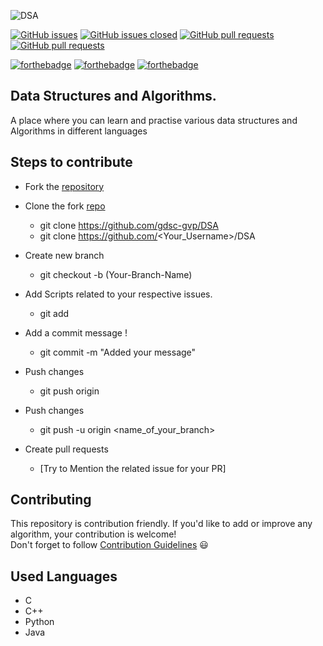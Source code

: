 ![DSA](https://socialify.git.ci/gdsc-gvp/DSA/image?font=Bitter&forks=1&issues=1&language=1&owner=1&pattern=Brick%20Wall&pulls=1&stargazers=1&theme=Dark)


[![GitHub issues](https://img.shields.io/github/issues/gdsc-gvp/DSA.svg)](https://github.com/gdsc-gvp/DSA/issues)
[![GitHub issues closed](https://img.shields.io/github/issues-closed/gdsc-gvp/DSA.svg)](https://github.com/gdsc-gvp/DSA/issues?q=is%3Aissue+is%3Aclosed)
[![GitHub pull requests](https://img.shields.io/github/issues-pr/gdsc-gvp/DSA.svg)](https://github.com/gdsc-gvp/DSA/pulls)
[![GitHub pull requests](https://img.shields.io/github/issues-pr-closed/gdsc-gvp/DSA.svg)](https://github.com/gdsc-gvp/DSA/pulls?q=is%3Apr+is%3Aclosed) 


[![forthebadge](https://forthebadge.com/images/badges/built-by-developers.svg)](https://forthebadge.com)
[![forthebadge](https://forthebadge.com/images/badges/built-with-love.svg)](https://forthebadge.com)
[![forthebadge](https://forthebadge.com/images/badges/open-source.svg)](https://forthebadge.com)

<!-- ALL-CONTRIBUTORS-BADGE:START - Do not remove or modify this section -->
<!-- [![All Contributors](https://img.shields.io/badge/all_contributors-69-orange.svg?style=flat-square)](#contributors-) -->
<!-- ALL-CONTRIBUTORS-BADGE:END -->

## Data Structures and Algorithms.
A place where you can learn and practise various data structures and Algorithms in different languages


## Steps to contribute
-  Fork the [repository](https://github.com/gdsc-gvp/DSA)
  -  Clone the fork [repo](https://github.com/gdsc-gvp/DSA)
      - git clone https://github.com/gdsc-gvp/DSA
      - git clone https://github.com/<Your_Username>/DSA
  -  Create new branch 
     - git checkout -b (Your-Branch-Name)

 -  Add Scripts related to your respective issues.
     - git add <your-contribution>
  
   -  Add a commit message !
      - git commit -m "Added your message"
  - Push changes
    - git push origin
  
  - Push changes
    -  git push -u origin <name_of_your_branch>  
   - Create pull requests
     - [Try to Mention the related issue for your PR]


## Contributing  
This repository is contribution friendly. If you'd like to add or improve any algorithm, your contribution is welcome!  
Don't forget to follow [Contribution Guidelines](CONTRIBUTING.md) 😃  

## Used Languages
* C
* C++
* Python 
* Java
